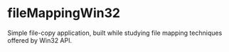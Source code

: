 # fileMappingWin32
Simple file-copy application, built while studying file mapping techniques offered by Win32 API.
